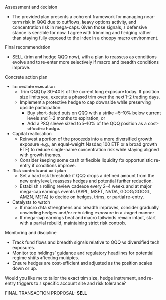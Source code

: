 Assessment and decision
- The provided plan presents a coherent framework for managing near-term risk in QQQ due to outflows, heavy options activity, and concentration risk in mega-caps. Given those signals, a defensive stance is sensible for now. I agree with trimming and hedging rather than staying fully exposed to the index in a choppy macro environment.

Final recommendation
- SELL (trim and hedge QQQ now), with a plan to reassess as conditions evolve and to re-enter more selectively if macro and breadth conditions improve.

Concrete action plan
- Immediate execution
  - Trim QQQ by 30-40% of the current long exposure today. If position size limits you, execute a phased trim over the next 1–2 trading days.
  - Implement a protective hedge to cap downside while preserving upside participation:
    - Buy short-dated puts on QQQ with a strike ~5–10% below current levels and 1–2 months to expiration, or
    - Add a PSQ sleeve sized to 5–10% of the QQQ position as a cost-effective hedge.
- Capital reallocation
  - Reinvest a portion of the proceeds into a more diversified growth exposure (e.g., an equal-weight Nasdaq 100 ETF or a broad growth ETF) to reduce single-name concentration risk while staying aligned with growth themes.
  - Consider keeping some cash or flexible liquidity for opportunistic re-entry if conditions improve.
- Risk controls and exit plan
  - Set a hard risk threshold: if QQQ drops a defined amount from the new entry level, reassess hedges and potential further reduction.
  - Establish a rolling review cadence every 2–4 weeks and at major mega-cap earnings events (AAPL, MSFT, NVDA, GOOG/GOOGL, AMZN, META) to decide on hedges, trims, or partial re-entry.
- Catalysts to watch
  - If macro data strengthens and breadth improves, consider gradually unwinding hedges and/or rebuilding exposure in a staged manner.
  - If mega-cap earnings beat and macro tailwinds remain intact, start with a partial rebuild, maintaining strict risk controls.

Monitoring and discipline
- Track fund flows and breadth signals relative to QQQ vs diversified tech exposures.
- Monitor top holdings’ guidance and regulatory headlines for potential regime shifts affecting multiples.
- Ensure hedges are cost-efficient and adjusted as the position scales down or up.

Would you like me to tailor the exact trim size, hedge instrument, and re-entry triggers to a specific account size and risk tolerance? 

FINAL TRANSACTION PROPOSAL: **SELL**